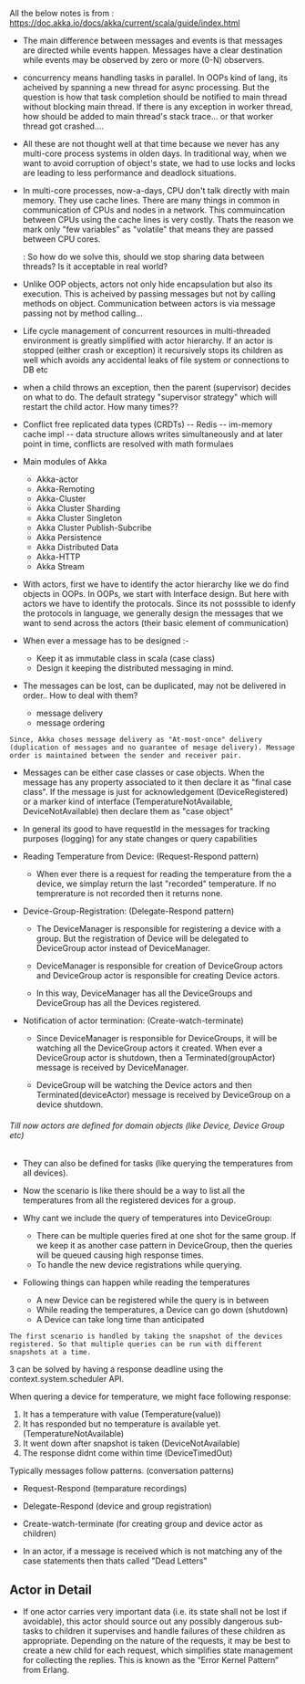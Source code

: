 All the below notes is from : https://doc.akka.io/docs/akka/current/scala/guide/index.html

* The main difference between messages and events is that messages are directed while events happen. Messages have a clear destination while events may be observed by zero or more (0-N) observers.
* concurrency means handling tasks in parallel. In OOPs kind of lang, its acheived by spanning a new thread for async processing. But the question is how that task completion should be notified to main thread without blocking main thread. If there is any exception in worker thread, how should be added to main thread's stack trace... or that worker thread got crashed....
* All these are not thought well at that time because we never has any multi-core process systems in olden days. In traditional way, when we want to avoid corruption of object's state, we had to use locks and locks are leading to less performance and deadlock situations.
* In multi-core processes, now-a-days, CPU don't talk directly with main memory. They use cache lines. There are many things in common in communication of CPUs and nodes in a network. This commuincation between CPUs using the cache lines is very costly. Thats the reason we mark only "few variables" as "volatile" that means they are passed between CPU cores.

	: So how do we solve this, should we stop sharing data between threads? Is it acceptable in real world?

* Unlike OOP objects, actors not only hide encapsulation but also its execution. This is acheived by passing messages but not by calling methods on object. Communication between actors is via message passing not by method calling...

* Life cycle management of concurrent resources in multi-threaded environment is greatly simplified with actor hierarchy. If an actor is stopped (either crash or exception) it recursively stops its children as well which avoids any accidental leaks of file system or connections to DB etc 

* when a child throws an exception, then the parent (supervisor) decides on what to do. The default strategy "supervisor strategy" which will restart the child actor. How many times??

* Conflict free replicated data types (CRDTs) -- Redis -- im-memory cache impl -- data structure allows writes simultaneously and at later point in time, conflicts are resolved with math formulaes

* Main modules of Akka
  - Akka-actor
  - Akka-Remoting
  - Akka-Cluster
  - Akka Cluster Sharding
  - Akka Cluster Singleton
  - Akka Cluster Publish-Subcribe
  - Akka Persistence
  - Akka Distributed Data
  - Akka-HTTP
  - Akka Stream


* With actors, first we have to identify the actor hierarchy like we do find objects in OOPs. In OOPs, we start with Interface design. But here with actors we have to identify the protocals. Since its not posssible to idenfy the protocols in language, we generally design the messages that we want to send across the actors (their basic element of communication)

* When ever a message has to be designed :-
  - Keep it as immutable class in scala (case class)
  - Design it keeping the distributed messaging in mind. 
	
* The messages can be lost, can be duplicated, may not be delivered in order.. How to deal with them?
  - message delivery
  - message ordering	

`Since, Akka choses message delivery as "At-most-once" delivery (duplication of messages and no guarantee of mesage delivery). Message order is maintained between the sender and receiver pair.`	

* Messages can be either case classes or case objects. When the message has any property associated to it then declare it as "final case class". If the message is just for acknowledgement (DeviceRegistered) or a marker kind of interface (TemperatureNotAvailable, DeviceNotAvailable) then declare them as "case object"

* In general its good to have requestId in the messages for tracking purposes (logging) for any state changes or query capabilities

* Reading Temperature from Device: (Request-Respond pattern)

	- When ever there is a request for reading the temperature from the a device, we simplay return the last "recorded" temperature. If no temprerature is not recorded then it returns none.

* Device-Group-Registration: (Delegate-Respond pattern)

	- The DeviceManager is responsible for registering a device with a group. But the registration of Device will be delegated to DeviceGroup actor instead of DeviceManager.

	- DeviceManager is responsible for creation of DeviceGroup actors and DeviceGroup actor is responsible for creating Device actors.

	- In this way, DeviceManager has all the DeviceGroups and DeviceGroup has all the Devices registered.

* Notification of actor termination: (Create-watch-terminate)

	- Since DeviceManager is responsible for DeviceGroups, it will be watching all the DeviceGroup actors it created. When ever a DeviceGroup actor is shutdown, then a Terminated(groupActor) message is received by DeviceManager.

	- DeviceGroup will be watching the Device actors and then Terminated(deviceActor) message is received by DeviceGroup on a device shutdown. 

###### Till now actors are defined for domain objects (like Device, Device Group etc)  

* They can also be defined for tasks (like querying the temperatures from all devices).

* Now the scenario is like there should be a way to list all the temperatures from all the registered devices for a group.

* Why cant we include the query of temperatures into DeviceGroup:
  - There can be multiple queries fired at one shot for the same group. If we keep it as another case pattern in DeviceGroup, then the queries will be queued causing high response times.
  - To handle the new device registrations while querying.


* Following things can happen while reading the temperatures
  - A new Device can be registered while the query is in between
  - While reading the temperatures, a Device can go down (shutdown) 
  - A Device can take long time than anticipated

`The first scenario is handled by taking the snapshot of the devices registered. So that multiple queries can be run with different snapshots at a time.`

3 can be solved by having a response deadline using the context.system.scheduler API.

When quering a device for temperature, we might face following response:

1. It has a temperature with value (Temperature(value))
2. It has responded but no temperature is available yet. (TemperatureNotAvailable)
3. It went down after snapshot is taken (DeviceNotAvailable)
4. The response didnt come within time (DeviceTimedOut)

Typically messages follow patterns. (conversation patterns)

* Request-Respond (temparature recordings)
* Delegate-Respond (device and group registration)
* Create-watch-terminate (for creating group and device actor as children)

* In an actor, if a message is received which is not matching any of the case statements then thats called "Dead Letters"

## Actor in Detail

* If one actor carries very important data (i.e. its state shall not be lost if avoidable), this actor should source out any possibly dangerous sub-tasks to children it supervises and handle failures of these children as appropriate. Depending on the nature of the requests, it may be best to create a new child for each request, which simplifies state management for collecting the replies. This is known as the “Error Kernel Pattern” from Erlang.